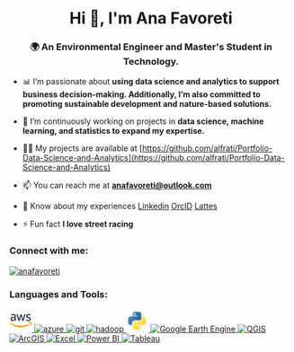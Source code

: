 <h1 align="center">Hi 👋, I'm Ana Favoreti</h1>
<h3 align="center">🌍 An Environmental Engineer and Master's Student in Technology.</h3>

- 📊 I’m passionate about **using data science and analytics to support business decision-making. Additionally, I’m also committed to promoting sustainable development and nature-based solutions.**

- 🤩 I’m continuously working on projects in **data science, machine learning, and statistics to expand my expertise.**

- 👨‍💻 My projects are available at [https://github.com/alfrati/Portfolio-Data-Science-and-Analytics](https://github.com/alfrati/Portfolio-Data-Science-and-Analytics)

- 📫 You can reach me at **anafavoreti@outlook.com**

- 📄 Know about my experiences [Linkedin](www.linkedin.com/in/anafavoreti) [OrcID](https://orcid.org/0009-0002-1869-6299) [Lattes](http://lattes.cnpq.br/7704132989148348)

- ⚡ Fun fact **I love street racing**

<h3 align="left">Connect with me:</h3>
<p align="left">
<a href="https://linkedin.com/in/anafavoreti" target="blank"><img align="center" src="https://raw.githubusercontent.com/rahuldkjain/github-profile-readme-generator/master/src/images/icons/Social/linked-in-alt.svg" alt="anafavoreti" height="30" width="40" /></a>
</p>

<h3 align="left">Languages and Tools:</h3>
<p align="left"> 
  <a href="https://aws.amazon.com" target="_blank" rel="noreferrer"> 
    <img src="https://raw.githubusercontent.com/devicons/devicon/master/icons/amazonwebservices/amazonwebservices-original-wordmark.svg" alt="aws" width="40" height="40"/> 
  </a> 
  <a href="https://azure.microsoft.com/en-in/" target="_blank" rel="noreferrer"> 
    <img src="https://www.vectorlogo.zone/logos/microsoft_azure/microsoft_azure-icon.svg" alt="azure" width="40" height="40"/> 
  </a> 
  <a href="https://git-scm.com/" target="_blank" rel="noreferrer"> 
    <img src="https://www.vectorlogo.zone/logos/git-scm/git-scm-icon.svg" alt="git" width="40" height="40"/> 
  </a> 
  <a href="https://hadoop.apache.org/" target="_blank" rel="noreferrer"> 
    <img src="https://www.vectorlogo.zone/logos/apache_hadoop/apache_hadoop-icon.svg" alt="hadoop" width="40" height="40"/> 
  </a> 
  <a href="https://www.python.org" target="_blank" rel="noreferrer"> 
    <img src="https://raw.githubusercontent.com/devicons/devicon/master/icons/python/python-original.svg" alt="python" width="40" height="40"/> 
  </a> 
  <a href="https://earthengine.google.com/" target="_blank" rel="noreferrer">
    <img src="https://www.gstatic.com/images/branding/product/2x/earth_48dp.png" alt="Google Earth Engine" width="40" height="40"/>
  </a>
  <a href="https://qgis.org/" target="_blank" rel="noreferrer">
    <img src="https://upload.wikimedia.org/wikipedia/commons/c/c2/QGIS_logo%2C_2017.svg" alt="QGIS" width="40" height="40"/>
  </a>
  <a href="https://www.esri.com/pt-br/arcgis/products/arcgis-pro/overview" target="_blank" rel="noreferrer">
    <img src="https://upload.wikimedia.org/wikipedia/en/f/f6/Arcgis_Pro_logo.svg" alt="ArcGIS" width="40" height="40"/>
  </a>
  <a href="https://www.microsoft.com/en-us/microsoft-365/excel" target="_blank" rel="noreferrer">
    <img src="https://upload.wikimedia.org/wikipedia/commons/3/34/Microsoft_Office_Excel_%282019%E2%80%93present%29.svg" alt="Excel" width="40" height="40"/>
  </a>
  <a href="https://powerbi.microsoft.com/" target="_blank" rel="noreferrer">
    <img src="https://upload.wikimedia.org/wikipedia/commons/c/cf/New_Power_BI_Logo.svg" alt="Power BI" width="40" height="40"/>
  <a href="https://www.tableau.com/" target="_blank" rel="noreferrer">
    <img src="https://upload.wikimedia.org/wikipedia/en/0/06/Tableau_logo.svg" alt="Tableau" width="40" height="40"/>
  </a>
</p>
